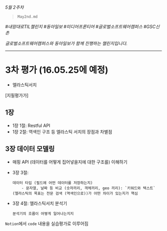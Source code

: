 *5월 2주차*

> `May2nd.md`

_#내맘대로TIL챌린지 #동아일보 #미디어프론티어 #글로벌소프트웨어캠퍼스 #GSC신촌_

_글로벌소프트웨어캠퍼스와 동아일보가 함께 진행하는 챌린지입니다._


---
# 3차 평가 (16.05.25에 예정)
- 엘라스틱서치

[지필평가가]
## 1장
- 1장 1절: Restful API
- 1장 2절: 역색인 구조 등 엘라스틱 서치의 장점과 차별점

## 3장 데이터 모델링
- 매핑 API (데이터를 어떻게 집어넣을지에 대한 구조를) 이해하기
- 3장 3절: 

    ```
    데이터 타입 (필드에 어떤 데이터를 저장하는지)
        - 문자열, 날짜 등 비교 (숫자끼리, 객체끼리, geo 끼리): `키워드와 텍스트` (엘라스틱의 목표는 전문 검색 (역색인으로))가 어떤 차이가 있는지가 핵심
    ```
- 3장 4절: 엘라스틱서치 분석기 

    ```
    분석기의 흐름이 어떻게 일어나는지지
    ```

`Notion`에서 `code` 내용을 실습평가로 이루어짐

